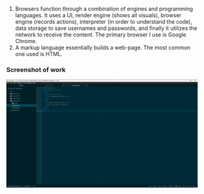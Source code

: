 1) Browsers function through a combination of engines and programming languages. It uses a UI, render engine (shows all visuals), browser engine (records actions), interpreter (in order to understand the code), data storage to save usernames and passwords, and finally it utilizes the network to receive the content. The primary browser I use is Google Chrome.
2) A markup language essentially builds a web-page. The most common one used is HTML.
### Screenshot of work
![First Website Screenshot](./images/first-webpage-screenshot.png)
